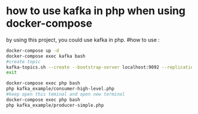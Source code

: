 # how to use kafka in php when using docker-compose
by using this project, you could use kafka in php. 
#how to use : 
```bash
docker-compose up -d
docker-compose exec kafka bash 
#create topic 
kafka-topics.sh --create --bootstrap-server localhost:9092 --replication-factor 1 --partitions 1 --topic nasser
exit 

docker-compose exec php bash 
php kafka_example/consumer-high-level.php
#keep open this teminal and open new terminal 
docker-compose exec php bash 
php kafka_example/producer-simple.php
```
